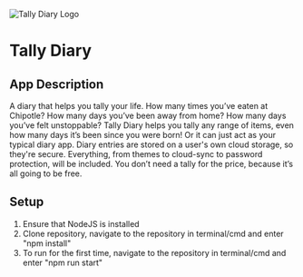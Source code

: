 
![Tally Diary Logo](https://bn1303files.storage.live.com/y4mqujQXhzvWUpQql8VCzF0gF2OaWbT-6HTcuDG_tDZNMEiFAvuPoaTo8yHWWkz6IkSOb7siv7NMt__2lmeQEteiIxZAseWZYGFXK5-MED94pHtLXz5rwHfklo99tA_LGfVKpDQJKTMQ7Gh--eHpCBiS3Ciyn8qBKLYao9-5fHMDAGOT3eCdnrVMzhuYwNiggE0BvmcUNopkK5OCApZxt1k6Q/TallyDiaryLogo.png?psid=1&width=257&height=116)

# Tally Diary

## App Description
A diary that helps you tally your life. How many times you’ve eaten at Chipotle? How many days you’ve been away from home? How many days you’ve felt unstoppable? Tally Diary helps you tally any range of items, even how many days it’s been since you were born! Or it can just act as your typical diary app. Diary entries are stored on a user's own cloud storage, so they're secure. Everything, from themes to cloud-sync to password protection, will be included. You don’t need a tally for the price, because it’s all going to be free.

## Setup
1. Ensure that NodeJS is installed
2. Clone repository, navigate to the repository in terminal/cmd and enter "npm install"
3. To run for the first time, navigate to the repository in terminal/cmd and enter "npm run start"

